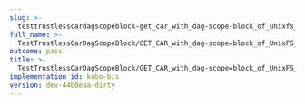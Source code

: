 ```yaml
---
slug: >-
  testtrustlesscardagscopeblock-get_car_with_dag-scope-block_of_unixfs_file_on_a_path_(format-car)-header_content-type
full_name: >-
  TestTrustlessCarDagScopeBlock/GET_CAR_with_dag-scope=block_of_UnixFS_file_on_a_path_(format=car)/Header_Content-Type
outcome: pass
title: >-
  TestTrustlessCarDagScopeBlock/GET_CAR_with_dag-scope=block_of_UnixFS_file_on_a_path_(format=car)/Header_Content-Type
implementation_id: kubo-bis
version: dev-44b0eaa-dirty
---
```


